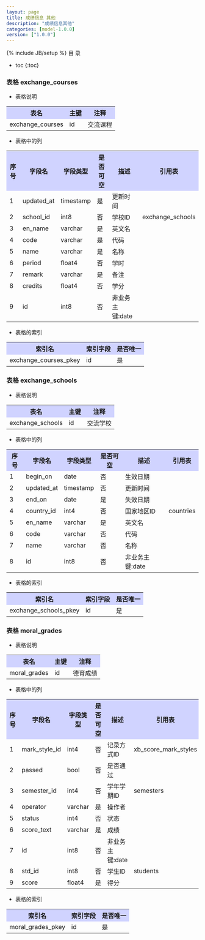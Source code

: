 ```yaml
---
layout: page
title: 成绩信息 其他
description: "成绩信息其他"
categories: [model-1.0.0]
version: ["1.0.0"]
---
```

{% include JB/setup %}
 目  录

* toc
{:toc}



### 表格 exchange_courses

  * 表格说明

<table class="table table-bordered table-striped table-condensed">
<tr><th style="background-color:#D0D3FF">表名</th><th style="background-color:#D0D3FF">主键</th><th style="background-color:#D0D3FF">注释</th>  </tr>
<tr><td>exchange_courses</td><td>id</td><td>交流课程</td>  </tr>
</table>

  * 表格中的列

<table class="table table-bordered table-striped table-condensed">
<tr><th style="background-color:#D0D3FF">序号</th><th style="background-color:#D0D3FF">字段名</th><th style="background-color:#D0D3FF">字段类型</th><th style="background-color:#D0D3FF">是否可空</th><th style="background-color:#D0D3FF">描述</th><th style="background-color:#D0D3FF">引用表</th>  </tr>
<tr><td>1</td><td>updated_at</td><td>timestamp</td><td>是</td><td>更新时间</td><td></td>  </tr>
<tr><td>2</td><td>school_id</td><td>int8</td><td>否</td><td>学校ID</td><td>exchange_schools</td>  </tr>
<tr><td>3</td><td>en_name</td><td>varchar</td><td>是</td><td>英文名</td><td></td>  </tr>
<tr><td>4</td><td>code</td><td>varchar</td><td>是</td><td>代码</td><td></td>  </tr>
<tr><td>5</td><td>name</td><td>varchar</td><td>是</td><td>名称</td><td></td>  </tr>
<tr><td>6</td><td>period</td><td>float4</td><td>否</td><td>学时</td><td></td>  </tr>
<tr><td>7</td><td>remark</td><td>varchar</td><td>是</td><td>备注</td><td></td>  </tr>
<tr><td>8</td><td>credits</td><td>float4</td><td>否</td><td>学分</td><td></td>  </tr>
<tr><td>9</td><td>id</td><td>int8</td><td>否</td><td>非业务主键:date</td><td></td>  </tr>
</table>

 
  * 表格的索引

<table class="table table-bordered table-striped table-condensed">
  <tr>
<th style="background-color:#D0D3FF">索引名</th><th style="background-color:#D0D3FF">索引字段</th><th style="background-color:#D0D3FF">是否唯一</th>  </tr>
<tr><td>exchange_courses_pkey</td><td>id&nbsp;</td><td>是</td>  </tr>
</table>

### 表格 exchange_schools

  * 表格说明

<table class="table table-bordered table-striped table-condensed">
<tr><th style="background-color:#D0D3FF">表名</th><th style="background-color:#D0D3FF">主键</th><th style="background-color:#D0D3FF">注释</th>  </tr>
<tr><td>exchange_schools</td><td>id</td><td>交流学校</td>  </tr>
</table>

  * 表格中的列

<table class="table table-bordered table-striped table-condensed">
<tr><th style="background-color:#D0D3FF">序号</th><th style="background-color:#D0D3FF">字段名</th><th style="background-color:#D0D3FF">字段类型</th><th style="background-color:#D0D3FF">是否可空</th><th style="background-color:#D0D3FF">描述</th><th style="background-color:#D0D3FF">引用表</th>  </tr>
<tr><td>1</td><td>begin_on</td><td>date</td><td>否</td><td>生效日期</td><td></td>  </tr>
<tr><td>2</td><td>updated_at</td><td>timestamp</td><td>否</td><td>更新时间</td><td></td>  </tr>
<tr><td>3</td><td>end_on</td><td>date</td><td>是</td><td>失效日期</td><td></td>  </tr>
<tr><td>4</td><td>country_id</td><td>int4</td><td>否</td><td>国家地区ID</td><td>countries</td>  </tr>
<tr><td>5</td><td>en_name</td><td>varchar</td><td>是</td><td>英文名</td><td></td>  </tr>
<tr><td>6</td><td>code</td><td>varchar</td><td>否</td><td>代码</td><td></td>  </tr>
<tr><td>7</td><td>name</td><td>varchar</td><td>否</td><td>名称</td><td></td>  </tr>
<tr><td>8</td><td>id</td><td>int8</td><td>否</td><td>非业务主键:date</td><td></td>  </tr>
</table>

 
  * 表格的索引

<table class="table table-bordered table-striped table-condensed">
  <tr>
<th style="background-color:#D0D3FF">索引名</th><th style="background-color:#D0D3FF">索引字段</th><th style="background-color:#D0D3FF">是否唯一</th>  </tr>
<tr><td>exchange_schools_pkey</td><td>id&nbsp;</td><td>是</td>  </tr>
</table>

### 表格 moral_grades

  * 表格说明

<table class="table table-bordered table-striped table-condensed">
<tr><th style="background-color:#D0D3FF">表名</th><th style="background-color:#D0D3FF">主键</th><th style="background-color:#D0D3FF">注释</th>  </tr>
<tr><td>moral_grades</td><td>id</td><td>德育成绩</td>  </tr>
</table>

  * 表格中的列

<table class="table table-bordered table-striped table-condensed">
<tr><th style="background-color:#D0D3FF">序号</th><th style="background-color:#D0D3FF">字段名</th><th style="background-color:#D0D3FF">字段类型</th><th style="background-color:#D0D3FF">是否可空</th><th style="background-color:#D0D3FF">描述</th><th style="background-color:#D0D3FF">引用表</th>  </tr>
<tr><td>1</td><td>mark_style_id</td><td>int4</td><td>否</td><td>记录方式ID</td><td>xb_score_mark_styles</td>  </tr>
<tr><td>2</td><td>passed</td><td>bool</td><td>否</td><td>是否通过</td><td></td>  </tr>
<tr><td>3</td><td>semester_id</td><td>int4</td><td>否</td><td>学年学期ID</td><td>semesters</td>  </tr>
<tr><td>4</td><td>operator</td><td>varchar</td><td>是</td><td>操作者</td><td></td>  </tr>
<tr><td>5</td><td>status</td><td>int4</td><td>否</td><td>状态</td><td></td>  </tr>
<tr><td>6</td><td>score_text</td><td>varchar</td><td>是</td><td>成绩</td><td></td>  </tr>
<tr><td>7</td><td>id</td><td>int8</td><td>否</td><td>非业务主键:date</td><td></td>  </tr>
<tr><td>8</td><td>std_id</td><td>int8</td><td>否</td><td>学生ID</td><td>students</td>  </tr>
<tr><td>9</td><td>score</td><td>float4</td><td>是</td><td>得分</td><td></td>  </tr>
</table>

 
  * 表格的索引

<table class="table table-bordered table-striped table-condensed">
  <tr>
<th style="background-color:#D0D3FF">索引名</th><th style="background-color:#D0D3FF">索引字段</th><th style="background-color:#D0D3FF">是否唯一</th>  </tr>
<tr><td>moral_grades_pkey</td><td>id&nbsp;</td><td>是</td>  </tr>
</table>
